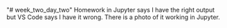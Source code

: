 "# week_two_day_two" 
Homework in Jupyter says I have the right output but VS Code says I have it wrong.
There is a photo of it working in Jupyter.